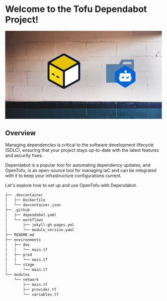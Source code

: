 
# Welcome to the Tofu Dependabot Project!

![OpenTofu_Dependabot](./images/tofu_dependabot.jpg)

## Overview
Managing dependencies is critical to the software development lifecycle (SDLC), ensuring that your project stays up-to-date with the latest features and security fixes. 

Dependabot is a popular tool for automating dependency updates, and OpenTofu, is an open-source tool for managing IaC and can be integrated with it to keep your infrastructure configurations current. 

Let's explore how to set up and use OpenTofu with Dependabot.

```
├── .devcontainer
│   ├── Dockerfile
│   └── devcontainer.json
├── .github
│   ├── dependabot.yaml
│   └── workflows
│       ├── jekyll-gh-pages.yml
│       └── module_version.yaml
├── README.md
├── environments
│   ├── dev
│   │   └── main.tf
│   ├── prod
│   │   └── main.tf
│   └── stage
│       └── main.tf
└── modules
    └── network
        ├── main.tf
        ├── provider.tf
        └── variables.tf
```